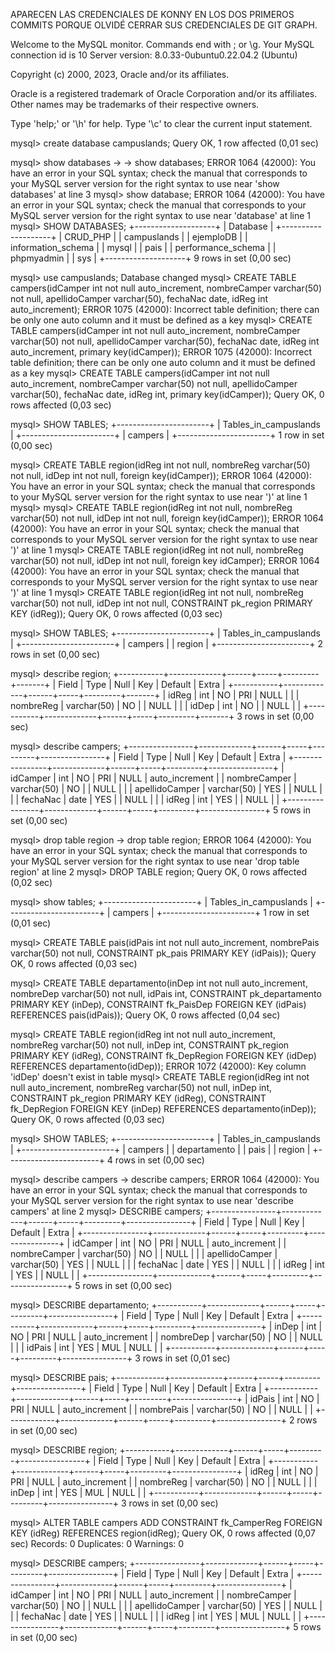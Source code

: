 APARECEN LAS CREDENCIALES DE KONNY EN LOS DOS PRIMEROS COMMITS PORQUE OLVIDÉ CERRAR SUS CREDENCIALES DE GIT GRAPH.


Welcome to the MySQL monitor.  Commands end with ; or \g.
Your MySQL connection id is 10
Server version: 8.0.33-0ubuntu0.22.04.2 (Ubuntu)

Copyright (c) 2000, 2023, Oracle and/or its affiliates.

Oracle is a registered trademark of Oracle Corporation and/or its
affiliates. Other names may be trademarks of their respective
owners.

Type 'help;' or '\h' for help. Type '\c' to clear the current input statement.

mysql> create database campuslands;
Query OK, 1 row affected (0,01 sec)

mysql> show databases
    -> 
    -> show databases;
ERROR 1064 (42000): You have an error in your SQL syntax; check the manual that corresponds to your MySQL server version for the right syntax to use near 'show databases' at line 3
mysql> show database;
ERROR 1064 (42000): You have an error in your SQL syntax; check the manual that corresponds to your MySQL server version for the right syntax to use near 'database' at line 1
mysql> SHOW DATABASES;
+--------------------+
| Database           |
+--------------------+
| CRUD_PHP           |
| campuslands        |
| ejemploDB          |
| information_schema |
| mysql              |
| pais               |
| performance_schema |
| phpmyadmin         |
| sys                |
+--------------------+
9 rows in set (0,00 sec)

mysql> use campuslands;
Database changed
mysql> CREATE TABLE campers(idCamper int not null auto_increment, nombreCamper varchar(50) not null,
apellidoCamper varchar(50), fechaNac date, idReg int auto_increment);
ERROR 1075 (42000): Incorrect table definition; there can be only one auto column and it must be defined as a key
mysql> CREATE TABLE campers(idCamper int not null auto_increment, nombreCamper varchar(50) not null,
apellidoCamper varchar(50), fechaNac date, idReg int auto_increment, primary key(idCamper));
ERROR 1075 (42000): Incorrect table definition; there can be only one auto column and it must be defined as a key
mysql> CREATE TABLE campers(idCamper int not null auto_increment, nombreCamper varchar(50) not null,
apellidoCamper varchar(50), fechaNac date, idReg int, primary key(idCamper));
Query OK, 0 rows affected (0,03 sec)

mysql> SHOW TABLES;
+-----------------------+
| Tables_in_campuslands |
+-----------------------+
| campers               |
+-----------------------+
1 row in set (0,00 sec)

mysql> CREATE TABLE region(idReg int not null, nombreReg varchar(50) not null, idDep int not null, foreign key(idCamper));
ERROR 1064 (42000): You have an error in your SQL syntax; check the manual that corresponds to your MySQL server version for the right syntax to use near ')' at line 1
mysql> 
mysql> CREATE TABLE region(idReg int not null, nombreReg varchar(50) not null, idDep int not null, foreign key(idCamper));
ERROR 1064 (42000): You have an error in your SQL syntax; check the manual that corresponds to your MySQL server version for the right syntax to use near ')' at line 1
mysql> CREATE TABLE region(idReg int not null, nombreReg varchar(50) not null, idDep int not null, foreign key idCamper);
ERROR 1064 (42000): You have an error in your SQL syntax; check the manual that corresponds to your MySQL server version for the right syntax to use near ')' at line 1
mysql> CREATE TABLE region(idReg int not null, nombreReg varchar(50) not null, idDep int not null, CONSTRAINT pk_region PRIMARY KEY (idReg));
Query OK, 0 rows affected (0,03 sec)

mysql> SHOW TABLES;
+-----------------------+
| Tables_in_campuslands |
+-----------------------+
| campers               |
| region                |
+-----------------------+
2 rows in set (0,00 sec)

mysql> describe region;
+-----------+-------------+------+-----+---------+-------+
| Field     | Type        | Null | Key | Default | Extra |
+-----------+-------------+------+-----+---------+-------+
| idReg     | int         | NO   | PRI | NULL    |       |
| nombreReg | varchar(50) | NO   |     | NULL    |       |
| idDep     | int         | NO   |     | NULL    |       |
+-----------+-------------+------+-----+---------+-------+
3 rows in set (0,00 sec)

mysql> describe campers;
+----------------+-------------+------+-----+---------+----------------+
| Field          | Type        | Null | Key | Default | Extra          |
+----------------+-------------+------+-----+---------+----------------+
| idCamper       | int         | NO   | PRI | NULL    | auto_increment |
| nombreCamper   | varchar(50) | NO   |     | NULL    |                |
| apellidoCamper | varchar(50) | YES  |     | NULL    |                |
| fechaNac       | date        | YES  |     | NULL    |                |
| idReg          | int         | YES  |     | NULL    |                |
+----------------+-------------+------+-----+---------+----------------+
5 rows in set (0,00 sec)

mysql> drop table region
    -> drop table region;
ERROR 1064 (42000): You have an error in your SQL syntax; check the manual that corresponds to your MySQL server version for the right syntax to use near 'drop table region' at line 2
mysql> DROP TABLE region;
Query OK, 0 rows affected (0,02 sec)

mysql> show tables;
+-----------------------+
| Tables_in_campuslands |
+-----------------------+
| campers               |
+-----------------------+
1 row in set (0,01 sec)

mysql> CREATE TABLE pais(idPais int not null auto_increment, nombrePais varchar(50) not null, CONSTRAINT pk_pais PRIMARY KEY (idPais));
Query OK, 0 rows affected (0,03 sec)

mysql> CREATE TABLE departamento(inDep int not null auto_increment, nombreDep varchar(50) not null, idPais int, CONSTRAINT pk_departamento PRIMARY KEY (inDep), CONSTRAINT fk_PaisDep FOREIGN KEY (idPais) REFERENCES pais(idPais));
Query OK, 0 rows affected (0,04 sec)

mysql> CREATE TABLE region(idReg int not null auto_increment, nombreReg varchar(50) not null, inDep int, CONSTRAINT pk_region PRIMARY KEY (idReg), CONSTRAINT fk_DepRegion FOREIGN KEY (idDep) REFERENCES departamento(idDep));
ERROR 1072 (42000): Key column 'idDep' doesn't exist in table
mysql> CREATE TABLE region(idReg int not null auto_increment, nombreReg varchar(50) not null, inDep int, CONSTRAINT pk_region PRIMARY KEY (idReg), CONSTRAINT fk_DepRegion FOREIGN KEY (inDep) REFERENCES departamento(inDep));
Query OK, 0 rows affected (0,03 sec)

mysql> SHOW TABLES;
+-----------------------+
| Tables_in_campuslands |
+-----------------------+
| campers               |
| departamento          |
| pais                  |
| region                |
+-----------------------+
4 rows in set (0,00 sec)

mysql> describe campers
    -> describe campers;
ERROR 1064 (42000): You have an error in your SQL syntax; check the manual that corresponds to your MySQL server version for the right syntax to use near 'describe campers' at line 2
mysql> DESCRIBE campers;
+----------------+-------------+------+-----+---------+----------------+
| Field          | Type        | Null | Key | Default | Extra          |
+----------------+-------------+------+-----+---------+----------------+
| idCamper       | int         | NO   | PRI | NULL    | auto_increment |
| nombreCamper   | varchar(50) | NO   |     | NULL    |                |
| apellidoCamper | varchar(50) | YES  |     | NULL    |                |
| fechaNac       | date        | YES  |     | NULL    |                |
| idReg          | int         | YES  |     | NULL    |                |
+----------------+-------------+------+-----+---------+----------------+
5 rows in set (0,00 sec)

mysql> DESCRIBE departamento;
+-----------+-------------+------+-----+---------+----------------+
| Field     | Type        | Null | Key | Default | Extra          |
+-----------+-------------+------+-----+---------+----------------+
| inDep     | int         | NO   | PRI | NULL    | auto_increment |
| nombreDep | varchar(50) | NO   |     | NULL    |                |
| idPais    | int         | YES  | MUL | NULL    |                |
+-----------+-------------+------+-----+---------+----------------+
3 rows in set (0,01 sec)

mysql> DESCRIBE pais;
+------------+-------------+------+-----+---------+----------------+
| Field      | Type        | Null | Key | Default | Extra          |
+------------+-------------+------+-----+---------+----------------+
| idPais     | int         | NO   | PRI | NULL    | auto_increment |
| nombrePais | varchar(50) | NO   |     | NULL    |                |
+------------+-------------+------+-----+---------+----------------+
2 rows in set (0,00 sec)

mysql> DESCRIBE region;
+-----------+-------------+------+-----+---------+----------------+
| Field     | Type        | Null | Key | Default | Extra          |
+-----------+-------------+------+-----+---------+----------------+
| idReg     | int         | NO   | PRI | NULL    | auto_increment |
| nombreReg | varchar(50) | NO   |     | NULL    |                |
| inDep     | int         | YES  | MUL | NULL    |                |
+-----------+-------------+------+-----+---------+----------------+
3 rows in set (0,00 sec)

mysql> ALTER TABLE campers ADD CONSTRAINT fk_CamperReg FOREIGN KEY (idReg) REFERENCES region(idReg);
Query OK, 0 rows affected (0,07 sec)
Records: 0  Duplicates: 0  Warnings: 0

mysql> DESCRIBE campers;
+----------------+-------------+------+-----+---------+----------------+
| Field          | Type        | Null | Key | Default | Extra          |
+----------------+-------------+------+-----+---------+----------------+
| idCamper       | int         | NO   | PRI | NULL    | auto_increment |
| nombreCamper   | varchar(50) | NO   |     | NULL    |                |
| apellidoCamper | varchar(50) | YES  |     | NULL    |                |
| fechaNac       | date        | YES  |     | NULL    |                |
| idReg          | int         | YES  | MUL | NULL    |                |
+----------------+-------------+------+-----+---------+----------------+
5 rows in set (0,00 sec)
